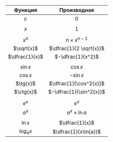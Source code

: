 | Функция        | Производная             |
|:--------------:|:-----------------------:|
| $c$            | $0$                     |
|                |                         |
| $x$            | $1$                     |
|                |                         |
| $x^{n}$        | $n \times x^{n - 1}$    |
| $\sqrt{x}$     | $\dfrac{1}{2 \sqrt{x}}$ |
| $\dfrac{1}{x}$ | $-\dfrac{1}{x^2}$       |
|                |                         |
| $\sin{x}$      | $\cos{x}$               |
| $\cos{x}$      | $-\sin{x}$              |
| $\tg{x}$       | $\dfrac{1}{\cos^2{x}}$  |
| $\ctg{x}$      | $-\dfrac{1}{\sin^2{x}}$ |
|                |                         |
| $e^x$          | $e^x$                   |
| $a^x$          | $a^x \times \ln{a}$     |
|                |                         |
| $\ln{x}$       | $\dfrac{1}{x}$          |
| $log_a x$      | $\dfrac{1}{x\ln{a}}$    |